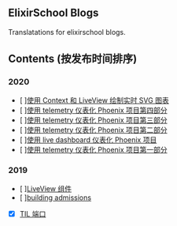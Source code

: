 ## ElixirSchool Blogs

Translatations for elixirschool blogs.

## Contents (按发布时间排序)

### 2020

- [ ][使用 Context 和 LiveView 绘制实时 SVG 图表](./2020-10-06-server-side-svg-charts-with-contex-and-liveview.md)
- [ ][使用 telemetry 仪表化 Phoenix 项目第四部分](./2020-05-13-instrumenting-phoenix-with-telemetry-part-four.md)
- [ ][使用 telemetry 仪表化 Phoenix 项目第三部分](./2020-05-06-instrumenting-phoenix-with-telemetry-part-three.md)
- [ ][使用 telemetry 仪表化 Phoenix 项目第二部分](./2020-04-29-instrumenting-phoenix-with-telemetry-part-two.md)
- [ ][使用 live dashboard 仪表化 Phoenix 项目](./2020-04-24-instrumenting-phoenix-with-live-dashboard.md)
- [ ][使用 telemetry 仪表化 Phoenix 项目第一部分](./2020-04-22-instrumenting-phoenix-with-telemetry-part-one.md)
### 2019 
- [ ][LiveView 组件](./2019-12-29-live-view-live-component.md)
- [ ][building admissions](./2019-10-23-building-admissions.md)
- [x] [TIL 端口](./2019-04-17-til-ports.md)
